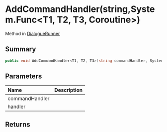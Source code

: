 # AddCommandHandler(string,System.Func<T1, T2, T3, Coroutine>)

Method in [DialogueRunner](/api/csharp/yarn.unity.dialoguerunner.md)

## Summary



```csharp
public void AddCommandHandler<T1, T2, T3>(string commandHandler, System.Func<T1, T2, T3, Coroutine> handler)
```

## Parameters

|Name|Description|
|:---|:---|
|commandHandler||
|handler||

## Returns




